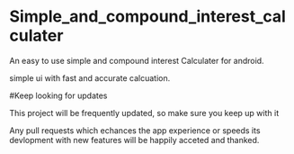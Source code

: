 # Simple_and_compound_interest_calculater

An easy to use simple and compound interest Calculater for android.

simple ui with fast and accurate calcuation.

#Keep looking for updates 

This project will be frequently updated, so make sure you keep up with it 

Any pull requests which echances the app experience or speeds its devlopment with new features will be happily acceted and thanked.
